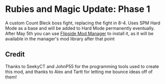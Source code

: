 # Rubies and Magic Update: Phase 1
A custom Count Bleck boss fight, replacing the fight in 8-4. Uses SPM Hard Mode as a base and will be added to Hard Mode permanently eventually.
After May 5th you can use [Flipside Mod Manager](https://github.com/L5050/Flipside-Mod-Manager) to install it, as it will be available in the manager's mod library after that point

## Credit
Thanks to SeekyCT and JohnP55 for the programming tools used to create this mod, and thanks to Alex and Tartt for letting me bounce ideas off of them!
